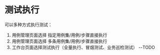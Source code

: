 # 测试执行
可以多种方式执行测试：
1. 用例管理页面选择 指定用例集/用例/步骤直接执行
2. 用例管理页面选择 多条用例集/用例/步骤直接执行
3. 工作台页面选择测试执行（全量执行、冒烟测试、业务巡检测试） --TODO